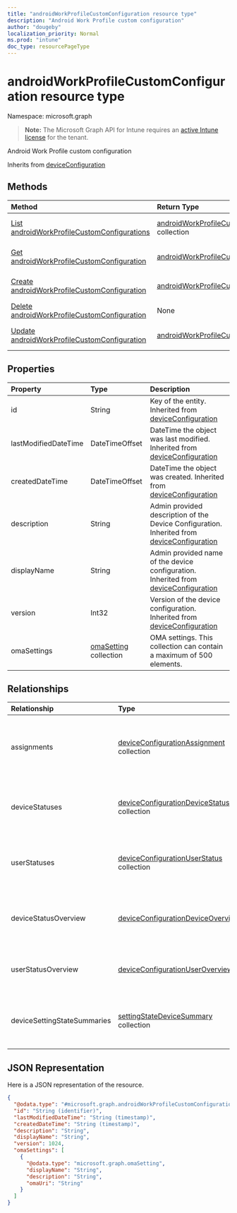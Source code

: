 ```yaml
---
title: "androidWorkProfileCustomConfiguration resource type"
description: "Android Work Profile custom configuration"
author: "dougeby"
localization_priority: Normal
ms.prod: "intune"
doc_type: resourcePageType
---
```


# androidWorkProfileCustomConfiguration resource type

Namespace: microsoft.graph

> **Note:** The Microsoft Graph API for Intune requires an [active Intune license](https://go.microsoft.com/fwlink/?linkid=839381) for the tenant.

Android Work Profile custom configuration


Inherits from [deviceConfiguration](../resources/intune-deviceconfig-deviceconfiguration.md)

## Methods
|Method|Return Type|Description|
|:---|:---|:---|
|[List androidWorkProfileCustomConfigurations](../api/intune-deviceconfig-androidworkprofilecustomconfiguration-list.md)|[androidWorkProfileCustomConfiguration](../resources/intune-deviceconfig-androidworkprofilecustomconfiguration.md) collection|List properties and relationships of the [androidWorkProfileCustomConfiguration](../resources/intune-deviceconfig-androidworkprofilecustomconfiguration.md) objects.|
|[Get androidWorkProfileCustomConfiguration](../api/intune-deviceconfig-androidworkprofilecustomconfiguration-get.md)|[androidWorkProfileCustomConfiguration](../resources/intune-deviceconfig-androidworkprofilecustomconfiguration.md)|Read properties and relationships of the [androidWorkProfileCustomConfiguration](../resources/intune-deviceconfig-androidworkprofilecustomconfiguration.md) object.|
|[Create androidWorkProfileCustomConfiguration](../api/intune-deviceconfig-androidworkprofilecustomconfiguration-create.md)|[androidWorkProfileCustomConfiguration](../resources/intune-deviceconfig-androidworkprofilecustomconfiguration.md)|Create a new [androidWorkProfileCustomConfiguration](../resources/intune-deviceconfig-androidworkprofilecustomconfiguration.md) object.|
|[Delete androidWorkProfileCustomConfiguration](../api/intune-deviceconfig-androidworkprofilecustomconfiguration-delete.md)|None|Deletes a [androidWorkProfileCustomConfiguration](../resources/intune-deviceconfig-androidworkprofilecustomconfiguration.md).|
|[Update androidWorkProfileCustomConfiguration](../api/intune-deviceconfig-androidworkprofilecustomconfiguration-update.md)|[androidWorkProfileCustomConfiguration](../resources/intune-deviceconfig-androidworkprofilecustomconfiguration.md)|Update the properties of a [androidWorkProfileCustomConfiguration](../resources/intune-deviceconfig-androidworkprofilecustomconfiguration.md) object.|

## Properties
|Property|Type|Description|
|:---|:---|:---|
|id|String|Key of the entity. Inherited from [deviceConfiguration](../resources/intune-deviceconfig-deviceconfiguration.md)|
|lastModifiedDateTime|DateTimeOffset|DateTime the object was last modified. Inherited from [deviceConfiguration](../resources/intune-deviceconfig-deviceconfiguration.md)|
|createdDateTime|DateTimeOffset|DateTime the object was created. Inherited from [deviceConfiguration](../resources/intune-deviceconfig-deviceconfiguration.md)|
|description|String|Admin provided description of the Device Configuration. Inherited from [deviceConfiguration](../resources/intune-deviceconfig-deviceconfiguration.md)|
|displayName|String|Admin provided name of the device configuration. Inherited from [deviceConfiguration](../resources/intune-deviceconfig-deviceconfiguration.md)|
|version|Int32|Version of the device configuration. Inherited from [deviceConfiguration](../resources/intune-deviceconfig-deviceconfiguration.md)|
|omaSettings|[omaSetting](../resources/intune-deviceconfig-omasetting.md) collection|OMA settings. This collection can contain a maximum of 500 elements.|

## Relationships
|Relationship|Type|Description|
|:---|:---|:---|
|assignments|[deviceConfigurationAssignment](../resources/intune-deviceconfig-deviceconfigurationassignment.md) collection|The list of assignments for the device configuration profile. Inherited from [deviceConfiguration](../resources/intune-deviceconfig-deviceconfiguration.md)|
|deviceStatuses|[deviceConfigurationDeviceStatus](../resources/intune-deviceconfig-deviceconfigurationdevicestatus.md) collection|Device configuration installation status by device. Inherited from [deviceConfiguration](../resources/intune-deviceconfig-deviceconfiguration.md)|
|userStatuses|[deviceConfigurationUserStatus](../resources/intune-deviceconfig-deviceconfigurationuserstatus.md) collection|Device configuration installation status by user. Inherited from [deviceConfiguration](../resources/intune-deviceconfig-deviceconfiguration.md)|
|deviceStatusOverview|[deviceConfigurationDeviceOverview](../resources/intune-deviceconfig-deviceconfigurationdeviceoverview.md)|Device Configuration devices status overview Inherited from [deviceConfiguration](../resources/intune-deviceconfig-deviceconfiguration.md)|
|userStatusOverview|[deviceConfigurationUserOverview](../resources/intune-deviceconfig-deviceconfigurationuseroverview.md)|Device Configuration users status overview Inherited from [deviceConfiguration](../resources/intune-deviceconfig-deviceconfiguration.md)|
|deviceSettingStateSummaries|[settingStateDeviceSummary](../resources/intune-deviceconfig-settingstatedevicesummary.md) collection|Device Configuration Setting State Device Summary Inherited from [deviceConfiguration](../resources/intune-deviceconfig-deviceconfiguration.md)|

## JSON Representation
Here is a JSON representation of the resource.
<!-- {
  "blockType": "resource",
  "keyProperty": "id",
  "@odata.type": "microsoft.graph.androidWorkProfileCustomConfiguration"
}
-->
``` json
{
  "@odata.type": "#microsoft.graph.androidWorkProfileCustomConfiguration",
  "id": "String (identifier)",
  "lastModifiedDateTime": "String (timestamp)",
  "createdDateTime": "String (timestamp)",
  "description": "String",
  "displayName": "String",
  "version": 1024,
  "omaSettings": [
    {
      "@odata.type": "microsoft.graph.omaSetting",
      "displayName": "String",
      "description": "String",
      "omaUri": "String"
    }
  ]
}
```





